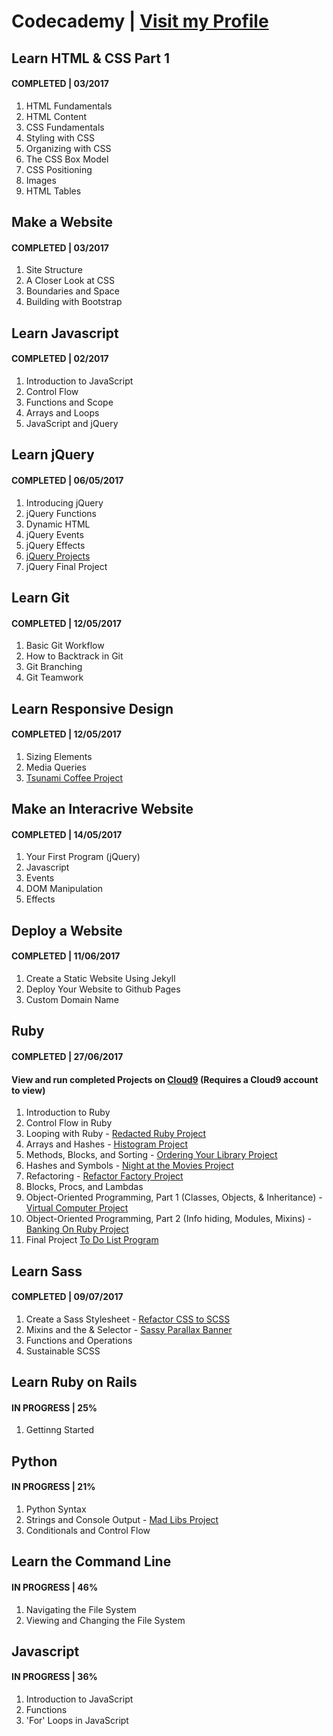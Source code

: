 # Codecademy | [Visit my Profile](https://www.codecademy.com/sebam2k4)

## Learn HTML & CSS Part 1
#### COMPLETED | 03/2017
1. HTML Fundamentals
2. HTML Content
3. CSS Fundamentals
4. Styling with CSS
5. Organizing with CSS
6. The CSS Box Model
7. CSS Positioning
8. Images
9. HTML Tables


## Make a Website
#### COMPLETED | 03/2017
1. Site Structure
2. A Closer Look at CSS
3. Boundaries and Space
4. Building with Bootstrap


## Learn Javascript
#### COMPLETED | 02/2017
1. Introduction to JavaScript
2. Control Flow
3. Functions and Scope
4. Arrays and Loops
5. JavaScript and jQuery


## Learn jQuery
#### COMPLETED | 06/05/2017
1. Introducing jQuery
2. jQuery Functions
3. Dynamic HTML
4. jQuery Events
5. jQuery Effects
6. [jQuery Projects](/Codecademy/jQuery-Projects/ "View jQuery Projects")
7. jQuery Final Project


## Learn Git
#### COMPLETED | 12/05/2017
1. Basic Git Workflow
2. How to Backtrack in Git
3. Git Branching
4. Git Teamwork


## Learn Responsive Design
#### COMPLETED | 12/05/2017
1. Sizing Elements
2. Media Queries
3. [Tsunami Coffee Project](/Codecademy/Responsive-Design-Projects/ "View Tsunami Coffee Project")


## Make an Interacrive Website
#### COMPLETED | 14/05/2017
1. Your First Program (jQuery)
2. Javascript
3. Events
4. DOM Manipulation
5. Effects


## Deploy a Website
#### COMPLETED | 11/06/2017
1. Create a Static Website Using Jekyll
2. Deploy Your Website to Github Pages
3. Custom Domain Name


## Ruby
#### COMPLETED | 27/06/2017
#### View and run completed Projects on [Cloud9](https://ide.c9.io/sebam2k4/codecademy-ruby-practice) (Requires a Cloud9 account to view)
1. Introduction to Ruby
2. Control Flow in Ruby
3. Looping with Ruby - [Redacted Ruby Project](/Codecademy/Ruby-Projects/ "view Ruby Projects")
4. Arrays and Hashes - [Histogram Project](/Codecademy/Ruby-Projects/ "view Ruby Projects")
5. Methods, Blocks, and Sorting - [Ordering Your Library Project](Codecademy/Ruby-Projects/ "view Ruby Projects")
6. Hashes and Symbols - [Night at the Movies Project](/Codecademy/Ruby-Projects/ "view Ruby Projects")
7. Refactoring - [Refactor Factory Project](/Codecademy/Ruby-Projects/ "view Ruby Projects")
8. Blocks, Procs, and Lambdas
9. Object-Oriented Programming, Part 1 (Classes, Objects, & Inheritance) - [Virtual Computer Project](/Codecademy/Ruby-Projects/ "view Ruby Projects")
10. Object-Oriented Programming, Part 2 (Info hiding, Modules, Mixins) - [Banking On Ruby Project](/Codecademy/Ruby-Projects/ "view Ruby Projects")
11. Final Project [To Do List Program](/Codecademy/Ruby-Projects/ "view Ruby Projects")


## Learn Sass
#### COMPLETED | 09/07/2017
1. Create a Sass Stylesheet - [Refactor CSS to SCSS](/Codecademy/Sass-Projects/ "View projects")
2. Mixins and the & Selector - [Sassy Parallax Banner](/Codecademy/Sass-Projects/ "view projects")
3. Functions and Operations
4. Sustainable SCSS


## Learn Ruby on Rails
#### IN PROGRESS | 25%
1. Gettinng Started


## Python
#### IN PROGRESS | 21%
1. Python Syntax
2. Strings and Console Output - [Mad Libs Project](/Codecademy/Python-Projects/ "view Python projects")
3. Conditionals and Control Flow


## Learn the Command Line
#### IN PROGRESS | 46%
1. Navigating the File System
2. Viewing and Changing the File System


## Javascript
#### IN PROGRESS | 36%
1. Introduction to JavaScript
2. Functions
3. 'For' Loops in JavaScript

